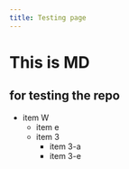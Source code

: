 ```yaml
---
title: Testing page
---
```


# This is MD
## for testing the repo

* item W
    * item e
    * item 3
        * item 3-a 
        * item 3-e